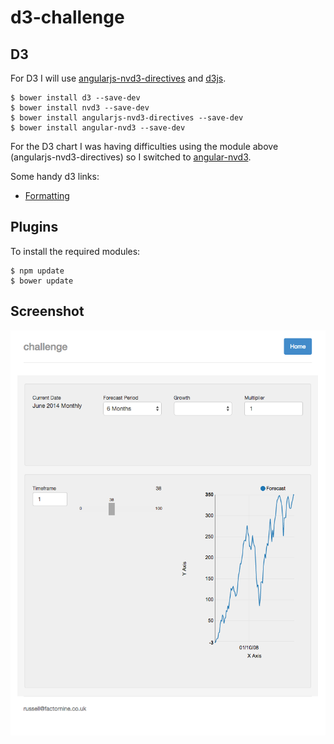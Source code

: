 # d3-challenge

## D3

For D3 I will use [angularjs-nvd3-directives](https://github.com/cmaurer/angularjs-nvd3-directives) and [d3js](http://d3js.org).

```
$ bower install d3 --save-dev
$ bower install nvd3 --save-dev
$ bower install angularjs-nvd3-directives --save-dev
$ bower install angular-nvd3 --save-dev
```
For the D3 chart I was having difficulties using the module above (angularjs-nvd3-directives) so I switched to [angular-nvd3](https://github.com/krispo/angular-nvd3).

Some handy d3 links:

* [Formatting](https://github.com/mbostock/d3/wiki/Formatting#d3_format)

## Plugins

To install the required modules:

```
$ npm update
$ bower update
```

## Screenshot

![Magic Numbers](/app/img/d3-challenge-1.png?raw=true "D3-Challenge 150130")



